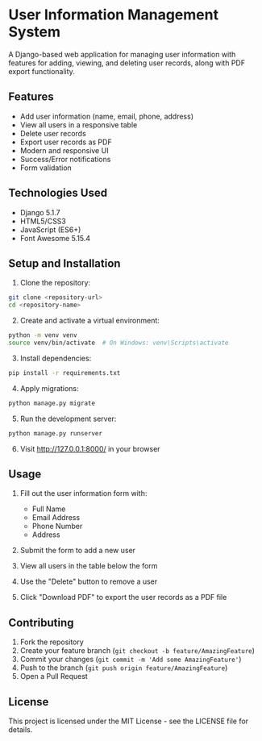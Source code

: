 # User Information Management System

A Django-based web application for managing user information with features for adding, viewing, and deleting user records, along with PDF export functionality.

## Features

- Add user information (name, email, phone, address)
- View all users in a responsive table
- Delete user records
- Export user records as PDF
- Modern and responsive UI
- Success/Error notifications
- Form validation

## Technologies Used

- Django 5.1.7
- HTML5/CSS3
- JavaScript (ES6+)
- Font Awesome 5.15.4

## Setup and Installation

1. Clone the repository:
```bash
git clone <repository-url>
cd <repository-name>
```

2. Create and activate a virtual environment:
```bash
python -m venv venv
source venv/bin/activate  # On Windows: venv\Scripts\activate
```

3. Install dependencies:
```bash
pip install -r requirements.txt
```

4. Apply migrations:
```bash
python manage.py migrate
```

5. Run the development server:
```bash
python manage.py runserver
```

6. Visit http://127.0.0.1:8000/ in your browser

## Usage

1. Fill out the user information form with:
   - Full Name
   - Email Address
   - Phone Number
   - Address

2. Submit the form to add a new user

3. View all users in the table below the form

4. Use the "Delete" button to remove a user

5. Click "Download PDF" to export the user records as a PDF file

## Contributing

1. Fork the repository
2. Create your feature branch (`git checkout -b feature/AmazingFeature`)
3. Commit your changes (`git commit -m 'Add some AmazingFeature'`)
4. Push to the branch (`git push origin feature/AmazingFeature`)
5. Open a Pull Request

## License

This project is licensed under the MIT License - see the LICENSE file for details. 
